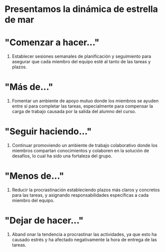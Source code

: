 # Presentamos la dinámica de estrella de mar

# "Comenzar a hacer..."
1. Establecer sesiones semanales de planificación y seguimiento para asegurar que cada miembro del equipo esté al tanto de las tareas y plazos.

# "Más de..."
1. Fomentar un ambiente de apoyo mutuo donde los miembros se ayuden entre sí para completar las tareas, especialmente para compensar la carga de trabajo causada por la salida del alumno del curso.

# "Seguir haciendo..."
1. Continuar promoviendo un ambiente de trabajo colaborativo donde los miembros compartan conocimientos y colaboren en la solución de desafíos, lo cual ha sido una fortaleza del grupo.
  
# "Menos de..."
1. Reducir la procrastinación estableciendo plazos más claros y concretos para las tareas, y asignando responsabilidades específicas a cada miembro del equipo.

# "Dejar de hacer..."
1. Aband  onar la tendencia a procrastinar las actividades, ya que esto ha causado estrés y ha afectado negativamente la hora de entrega de las tareas.